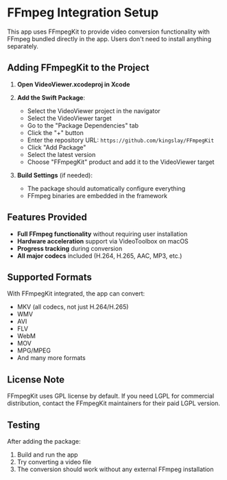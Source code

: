 # FFmpeg Integration Setup

This app uses FFmpegKit to provide video conversion functionality with FFmpeg bundled directly in the app. Users don't need to install anything separately.

## Adding FFmpegKit to the Project

1. **Open VideoViewer.xcodeproj in Xcode**

2. **Add the Swift Package**:
   - Select the VideoViewer project in the navigator
   - Select the VideoViewer target
   - Go to the "Package Dependencies" tab
   - Click the "+" button
   - Enter the repository URL: `https://github.com/kingslay/FFmpegKit`
   - Click "Add Package"
   - Select the latest version
   - Choose "FFmpegKit" product and add it to the VideoViewer target

3. **Build Settings** (if needed):
   - The package should automatically configure everything
   - FFmpeg binaries are embedded in the framework

## Features Provided

- **Full FFmpeg functionality** without requiring user installation
- **Hardware acceleration** support via VideoToolbox on macOS
- **Progress tracking** during conversion
- **All major codecs** included (H.264, H.265, AAC, MP3, etc.)

## Supported Formats

With FFmpegKit integrated, the app can convert:
- MKV (all codecs, not just H.264/H.265)
- WMV
- AVI
- FLV
- WebM
- MOV
- MPG/MPEG
- And many more formats

## License Note

FFmpegKit uses GPL license by default. If you need LGPL for commercial distribution, contact the FFmpegKit maintainers for their paid LGPL version.

## Testing

After adding the package:
1. Build and run the app
2. Try converting a video file
3. The conversion should work without any external FFmpeg installation